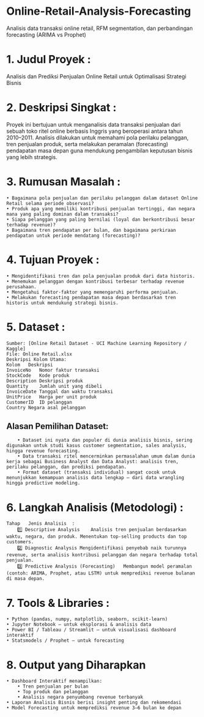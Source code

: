 # Online-Retail-Analysis-Forecasting
Analisis data transaksi online retail, RFM segmentation, dan perbandingan forecasting (ARIMA vs Prophet)

# 1. Judul Proyek : 
Analisis dan Prediksi Penjualan Online Retail untuk Optimalisasi Strategi Bisnis


# 2. Deskripsi Singkat : 
Proyek ini bertujuan untuk menganalisis data transaksi penjualan dari sebuah toko ritel online berbasis Inggris yang beroperasi antara tahun 2010–2011. Analisis dilakukan untuk memahami pola perilaku pelanggan, tren penjualan produk, serta melakukan peramalan (forecasting) pendapatan masa depan guna mendukung pengambilan keputusan bisnis yang lebih strategis.


# 3. Rumusan Masalah : 
	• Bagaimana pola penjualan dan perilaku pelanggan dalam dataset Online Retail selama periode observasi?
	• Produk apa yang memiliki kontribusi penjualan tertinggi, dan negara mana yang paling dominan dalam transaksi?
	• Siapa pelanggan yang paling bernilai (loyal dan berkontribusi besar terhadap revenue)?
	• Bagaimana tren pendapatan per bulan, dan bagaimana perkiraan pendapatan untuk periode mendatang (forecasting)?


# 4. Tujuan Proyek : 
	• Mengidentifikasi tren dan pola penjualan produk dari data historis.
	• Menemukan pelanggan dengan kontribusi terbesar terhadap revenue perusahaan.
	• Mengetahui faktor-faktor yang memengaruhi performa penjualan.
	• Melakukan forecasting pendapatan masa depan berdasarkan tren historis untuk mendukung strategi bisnis.


# 5. Dataset : 
	Sumber: [Online Retail Dataset - UCI Machine Learning Repository / Kaggle]
	File: Online Retail.xlsx
	Deskripsi Kolom Utama:
	Kolom	Deskripsi
	InvoiceNo	Nomor faktur transaksi
	StockCode	Kode produk
	Description	Deskripsi produk
	Quantity	Jumlah unit yang dibeli
	InvoiceDate	Tanggal dan waktu transaksi
	UnitPrice	Harga per unit produk
	CustomerID	ID pelanggan
	Country	Negara asal pelanggan

## Alasan Pemilihan Dataset:
		• Dataset ini nyata dan populer di dunia analisis bisnis, sering digunakan untuk studi kasus customer segmentation, sales analysis, hingga revenue forecasting.
		• Data transaksi ritel mencerminkan permasalahan umum dalam dunia kerja sebagai Business Analyst dan Data Analyst: analisis tren, perilaku pelanggan, dan prediksi pendapatan.
		• Format dataset (transaksi individual) sangat cocok untuk menunjukkan kemampuan analisis data lengkap — dari data wrangling hingga predictive modeling.


# 6. Langkah Analisis (Metodologi) : 
	Tahap	Jenis Analisis	: 
		1️⃣ Descriptive Analysis	Analisis tren penjualan berdasarkan waktu, negara, dan produk. Menentukan top-selling products dan top customers.	
		2️⃣ Diagnostic Analysis	Mengidentifikasi penyebab naik turunnya revenue, serta analisis kontribusi pelanggan dan negara terhadap total penjualan.	
		3️⃣ Predictive Analysis (Forecasting)	Membangun model peramalan (contoh: ARIMA, Prophet, atau LSTM) untuk memprediksi revenue bulanan di masa depan.	


# 7. Tools & Libraries : 
	• Python (pandas, numpy, matplotlib, seaborn, scikit-learn)
	• Jupyter Notebook – untuk eksplorasi & analisis data
	• Power BI / Tableau / Streamlit – untuk visualisasi dashboard interaktif
	• Statsmodels / Prophet – untuk forecasting


# 8. Output yang Diharapkan
	• Dashboard Interaktif menampilkan:
		• Tren penjualan per bulan
		• Top produk dan pelanggan
		• Analisis negara penyumbang revenue terbanyak
	• Laporan Analisis Bisnis berisi insight penting dan rekomendasi
	• Model Forecasting untuk memprediksi revenue 3–6 bulan ke depan
